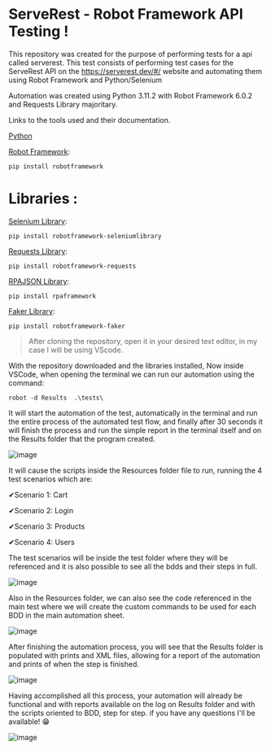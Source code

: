 # ServeRest - Robot Framework API Testing  !

This repository was created for the purpose of performing tests for a api called serverest. This test consists of performing test cases for the ServeRest API on the 
https://serverest.dev/#/ website and automating them using Robot Framework and Python/Selenium

Automation was created using Python 3.11.2 with Robot Framework 6.0.2 and Requests Library majoritary.

Links to the tools used and their documentation.

[Python](https://www.python.org)

[Robot Framework](https://robotframework.org):

```
pip install robotframework
```
# Libraries :

[Selenium Library](https://github.com/robotframework/SeleniumLibrary/):
```
pip install robotframework-seleniumlibrary
```
[Requests Library](https://github.com/MarketSquare/robotframework-requests#readme):
```
pip install robotframework-requests
```
[RPAJSON Library](https://robocorp.com/docs/libraries/rpa-framework/rpa-json):
```
pip install rpaframework
```
[Faker Library](https://guykisel.github.io/robotframework-faker/):
```
pip install robotframework-faker
```

>After cloning the repository, open it in your desired text editor, in my case I will be using VScode.

With the repository downloaded and the libraries installed, Now inside VSCode, when opening the terminal we can run our automation using the command:
```
robot -d Results  .\tests\
```
It will start the automation of the test, automatically in the terminal and run the entire process of the automated test flow, and finally after 30 seconds it will finish the process and run the simple report in the terminal itself and on the Results folder that the program created.

![image](https://user-images.githubusercontent.com/108106559/229638591-3aa8ee4e-76a7-4cd5-b6f6-5496adbf3772.png)



It will cause the scripts inside the Resources folder file  to run, running the 4 test scenarios which are:

✔Scenario 1: Cart

✔Scenario 2: Login

✔Scenario 3: Products

✔Scenario 4: Users


The test scenarios will be inside the test folder where they will be referenced and it is also possible to see all the bdds and their steps in full.

![image](https://user-images.githubusercontent.com/108106559/229638954-d06cac97-fc9e-4f71-a940-b9ace81310fb.png)


Also in the Resources folder, we can also see the code referenced in the main test  where we will create the custom commands to be used for each BDD in the main automation sheet.

![image](https://user-images.githubusercontent.com/108106559/229638994-2ab67f45-848a-4333-ab58-c051512bbd94.png)


After finishing the automation process, you will see that the Results folder is populated with prints and XML files, allowing for a report of the automation and prints of when the step is finished.

![image](https://user-images.githubusercontent.com/108106559/229639214-45518331-37da-476c-8d13-997390e61651.png)


Having accomplished all this process, your automation will already be functional and with reports available on the log on Results folder and with the scripts oriented to BDD, step for step. if you have any questions I'll be available! 😁

![image](https://user-images.githubusercontent.com/108106559/229639302-0034599d-c1c6-40eb-bc33-81966b8862c6.png)



